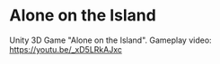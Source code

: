# Alone on the Island
Unity 3D Game "Alone on the Island".
Gameplay video: https://youtu.be/_xD5LRkAJxc 
